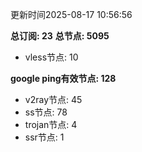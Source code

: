 更新时间2025-08-17 10:56:56

**总订阅: 23**
**总节点: 5095**
- vless节点: 10

**google ping有效节点: 128**
- v2ray节点: 45
- ss节点: 78
- trojan节点: 4
- ssr节点: 1

